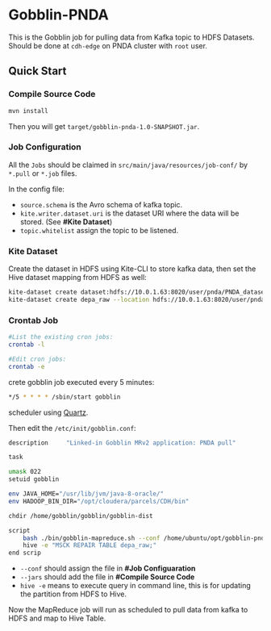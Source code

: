# Gobblin-PNDA

This is the Gobblin job for pulling data from Kafka topic to HDFS Datasets. Should be done at `cdh-edge` on PNDA cluster with `root` user.

## Quick Start

### Compile Source Code

```bash
mvn install
```

Then you will get `target/gobblin-pnda-1.0-SNAPSHOT.jar`.

### Job Configuration

All the `Jobs` should be claimed in `src/main/java/resources/job-conf/` by `*.pull` or `*.job` files.

In the config file:

- `source.schema` is the Avro schema of kafka topic.
- `kite.writer.dataset.uri` is the dataset URI where the data will be stored. (See **#Kite Dataset**)
- `topic.whitelist` assign the topic to be listened.

### Kite Dataset

Create the dataset in HDFS using Kite-CLI to store kafka data, then set the Hive dataset mapping from HDFS as well:

```bash
kite-dataset create dataset:hdfs://10.0.1.63:8020/user/pnda/PNDA_datasets/datasets/kafka/depa_raw --partition-by partition.json --schema sensorRecord.avsc
kite-dataset create depa_raw --location hdfs://10.0.1.63:8020/user/pnda/PNDA_datasets/datasets/kafka/depa_raw
```

### Crontab Job

```bash
#List the existing cron jobs:
crontab -l

#Edit cron jobs:
crontab -e
```

crete gobblin job executed every 5 minutes:

```bash
*/5 * * * * /sbin/start gobblin
```

scheduler using [Quartz](http://www.quartz-scheduler.org/documentation/quartz-2.2.x/examples/Example3.html).

Then edit the `/etc/init/gobblin.conf`:

```bash
description     "Linked-in Gobblin MRv2 application: PNDA pull"

task

umask 022
setuid gobblin

env JAVA_HOME="/usr/lib/jvm/java-8-oracle/"
env HADOOP_BIN_DIR="/opt/cloudera/parcels/CDH/bin"

chdir /home/gobblin/gobblin/gobblin-dist

script
    bash ./bin/gobblin-mapreduce.sh --conf /home/ubuntu/opt/gobblin-pnda/src/main/resources/job-conf/depa-hdfs.pull --workdir "/user/gobblin/work" --jars $(ls lib/*.jar | grep -v -E '(hive-exec|hadoop)' | tr '\n' ',')/home/ubuntu/opt/gobblin-pnda/target/gobblin-pnda-1.0-SNAPSHOT.jar
    hive -e "MSCK REPAIR TABLE depa_raw;"
end scrip
```

- `--conf` should assign the file in **#Job Configuaration**
- `--jars` should add the file in **#Compile Source Code**
- `hive -e` means to execute query in command line, this is for updating the partition from HDFS to Hive.

Now the MapReduce job will run as scheduled to pull data from kafka to HDFS and map to Hive Table.